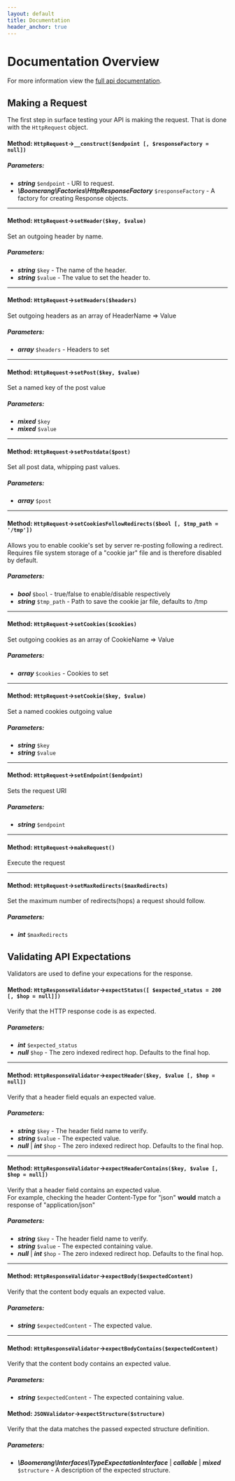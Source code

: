 ```yaml
---
layout: default
title: Documentation
header_anchor: true
---
```


# Documentation Overview

For more information view the [full api documentation](docs/api.html).

## Making a Request

The first step in surface testing your API is making the request. That is done with the
					`HttpRequest` object.

#### Method: `HttpRequest`->`__construct($endpoint [, $responseFactory = null])`

##### Parameters:

- ***string*** `$endpoint` - URI to request.
- ***\Boomerang\Factories\HttpResponseFactory*** `$responseFactory` - A factory for creating Response objects.



---

#### Method: `HttpRequest`->`setHeader($key, $value)`

Set an outgoing header by name.  
  


##### Parameters:

- ***string*** `$key` - The name of the header.
- ***string*** `$value` - The value to set the header to.



---

#### Method: `HttpRequest`->`setHeaders($headers)`

Set outgoing headers as an array of HeaderName => Value  
  


##### Parameters:

- ***array*** `$headers` - Headers to set



---

#### Method: `HttpRequest`->`setPost($key, $value)`

Set a named key of the post value  
  


##### Parameters:

- ***mixed*** `$key`
- ***mixed*** `$value`



---

#### Method: `HttpRequest`->`setPostdata($post)`

Set all post data, whipping past values.  
  


##### Parameters:

- ***array*** `$post`



---

#### Method: `HttpRequest`->`setCookiesFollowRedirects($bool [, $tmp_path = '/tmp'])`

Allows you to enable cookie's set by server re-posting following a redirect.  
Requires file system storage of a "cookie jar" file and is therefore disabled by default.  


##### Parameters:

- ***bool*** `$bool` - true/false to enable/disable respectively
- ***string*** `$tmp_path` - Path to save the cookie jar file, defaults to /tmp



---

#### Method: `HttpRequest`->`setCookies($cookies)`

Set outgoing cookies as an array of CookieName => Value  
  


##### Parameters:

- ***array*** `$cookies` - Cookies to set



---

#### Method: `HttpRequest`->`setCookie($key, $value)`

Set a named cookies outgoing value  
  


##### Parameters:

- ***string*** `$key`
- ***string*** `$value`



---

#### Method: `HttpRequest`->`setEndpoint($endpoint)`

Sets the request URI  
  


##### Parameters:

- ***string*** `$endpoint`



---

#### Method: `HttpRequest`->`makeRequest()`

Execute the request  
  



---

#### Method: `HttpRequest`->`setMaxRedirects($maxRedirects)`

Set the maximum number of redirects(hops) a request should follow.  
  


##### Parameters:

- ***int*** `$maxRedirects`

## Validating API Expectations

Validators are used to define your expecations for the response.

#### Method: `HttpResponseValidator`->`expectStatus([ $expected_status = 200 [, $hop = null]])`

Verify that the HTTP response code is as expected.  
  


##### Parameters:

- ***int*** `$expected_status`
- ***null*** `$hop` - The zero indexed redirect hop. Defaults to the final hop.



---

#### Method: `HttpResponseValidator`->`expectHeader($key, $value [, $hop = null])`

Verify that a header field equals an expected value.  
  


##### Parameters:

- ***string*** `$key` - The header field name to verify.
- ***string*** `$value` - The expected value.
- ***null*** | ***int*** `$hop` - The zero indexed redirect hop. Defaults to the final hop.



---

#### Method: `HttpResponseValidator`->`expectHeaderContains($key, $value [, $hop = null])`

Verify that a header field contains an expected value.  
For example, checking the header Content-Type for "json" **would** match a response of "application/json"  


##### Parameters:

- ***string*** `$key` - The header field name to verify.
- ***string*** `$value` - The expected containing value.
- ***null*** | ***int*** `$hop` - The zero indexed redirect hop. Defaults to the final hop.



---

#### Method: `HttpResponseValidator`->`expectBody($expectedContent)`

Verify that the content body equals an expected value.  
  


##### Parameters:

- ***string*** `$expectedContent` - The expected value.



---

#### Method: `HttpResponseValidator`->`expectBodyContains($expectedContent)`

Verify that the content body contains an expected value.  
  


##### Parameters:

- ***string*** `$expectedContent` - The expected containing value.



#### Method: `JSONValidator`->`expectStructure($structure)`

Verify that the data matches the passed expected structure definition.  
  


##### Parameters:

- ***\Boomerang\Interfaces\TypeExpectationInterface*** | ***callable*** | ***mixed*** `$structure` - A description of the expected structure.

